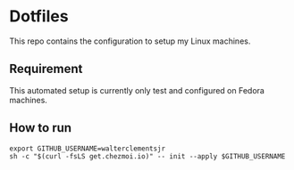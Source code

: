 # Dotfiles

This repo contains the configuration to setup my Linux machines.

## Requirement

This automated setup is currently only test and configured on Fedora machines.

## How to run

```shell
export GITHUB_USERNAME=walterclementsjr
sh -c "$(curl -fsLS get.chezmoi.io)" -- init --apply $GITHUB_USERNAME
```
